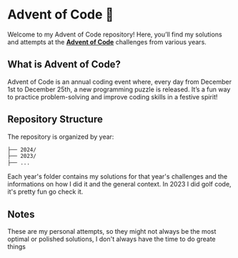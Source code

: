 # Advent of Code 🎄

Welcome to my Advent of Code repository! Here, you’ll find my solutions and attempts at the **[Advent of Code](https://adventofcode.com)** challenges from various years.

## What is Advent of Code?  

Advent of Code is an annual coding event where, every day from December 1st to December 25th, a new programming puzzle is released. It’s a fun way to practice problem-solving and improve coding skills in a festive spirit!

## Repository Structure  

The repository is organized by year:

```bash
├── 2024/
├── 2023/
├── ...
```

Each year's folder contains my solutions for that year's challenges and the informations on how I did it and the general context.
In 2023 I did golf code, it's pretty fun go check it.

## Notes

These are my personal attempts, so they might not always be the most optimal or polished solutions, I don't always have the time to do greate things
